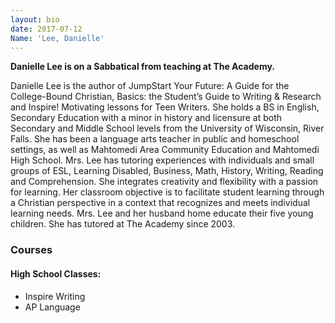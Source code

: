 ```yaml
---
layout: bio
date: 2017-07-12
Name: 'Lee, Danielle'
---
```


**Danielle Lee is on a Sabbatical from teaching at The Academy.**

Danielle Lee is the author of JumpStart Your Future: A Guide for the College-Bound Christian, Basics: the Student’s Guide to Writing & Research and Inspire! Motivating lessons for Teen Writers.  She holds a BS in English, Secondary Education with a minor in history and licensure at both Secondary and Middle School levels from the University of Wisconsin, River Falls. She has been a language arts teacher in public and homeschool settings, as well as Mahtomedi Area Community Education and Mahtomedi High School. Mrs. Lee has tutoring experiences with individuals and small groups of ESL, Learning Disabled, Business, Math, History, Writing, Reading and Comprehension. She integrates creativity and flexibility with a passion for learning. Her classroom objective is to facilitate student learning through a Christian perspective in a context that recognizes and meets individual learning needs. Mrs. Lee and her husband home educate their five young children. She has tutored at The Academy since 2003.
### Courses
#### High School Classes:
* Inspire Writing
* AP Language
